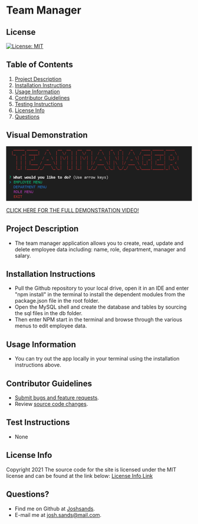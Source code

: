# Team Manager

## License

[![License: MIT](https://img.shields.io/badge/License-MIT-yellow.svg)](https://opensource.org/licenses/MIT)

## Table of Contents

1. [Project Description](#project-description)
2. [Installation Instructions](#installation-instructions)
3. [Usage Information](#usage-information)
4. [Contributor Guidelines](#contributor-guidelines)
5. [Testing Instructions](#testing-instructions)
6. [License Info](#license-info)
7. [Questions](#questions)

## Visual Demonstration

![Team Manager Snapshot](./assets/snapshot.png)

[CLICK HERE FOR THE FULL DEMONSTRATION VIDEO!](https://youtu.be/7_p6tv0zpg0)

## Project Description

* The team manager application allows you to create, read, update and delete employee data including: name, role, department, manager and salary.

## Installation Instructions

* Pull the Github repository to your local drive, open it in an IDE and enter "npm install" in the terminal to install the dependent modules from the package.json file in the root folder.
* Open the MySQL shell and create the database and tables by sourcing the sql files in the db folder.
* Then enter NPM start in the terminal and browse through the various menus to edit employee data.

## Usage Information

* You can try out the app locally in your terminal using the installation instructions above.

## Contributor Guidelines

* [Submit bugs and feature requests](https://github.com/joshsands/team-manager/issues).
* Review [source code changes](https://github.com/joshsands/team-manager/pulls).

## Test Instructions

* None

## License Info

Copyright 2021
The source code for the site is licensed under the MIT license and can be found at the link below:
[License Info Link](https://opensource.org/licenses/MIT)
      

## Questions?

* Find me on Github at [Joshsands](http://github.com/Joshsands).
* E-mail me at josh.sands@mail.com.